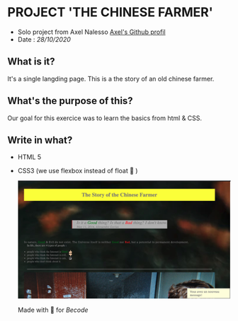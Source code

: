 # PROJECT **'THE CHINESE FARMER'**
- Solo project from Axel Nalesso [Axel's Github profil](https://github.com/NalessoAxel)
- Date : *28/10/2020*
  
## What is it?

It's a single langding page.
This is a the story of an old chinese farmer.



## What's the purpose of this?

  Our goal for this exercice was to learn the basics from html & CSS.

## Write in what?

- HTML 5
- CSS3 (we use flexbox instead of float :hankey:
  )

  ![Preview](/Preview_header.jpg)

  Made with :purple_heart: for *Becode*